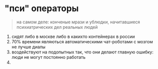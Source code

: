 # "пси" операторы
> 	на самом деле: конченые мрази и ублюдки,  начитавшиеся психиатрических дел реальных людей

1. сидят либо в москве либо в какихто контейнерах в россии
2. 70% времени являються автоматическими чат-роботами с мозгом не лучше диалы
3. воздействуют на подопытных так, что они делают главную ошибку: люди не могут постоянно работать
4. 
<!-- F320B9C3 -->
